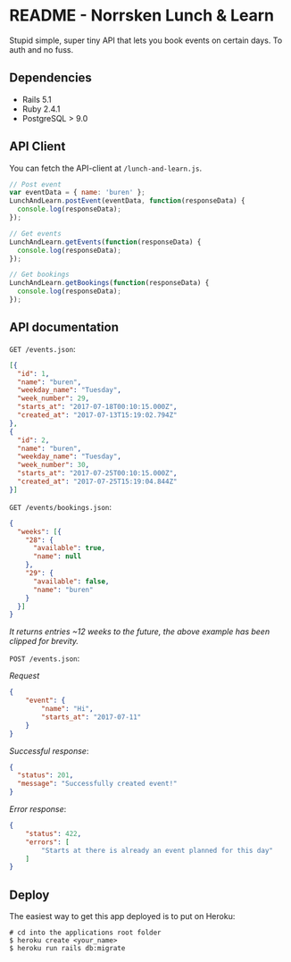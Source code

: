 # README - Norrsken Lunch & Learn

Stupid simple, super tiny API that lets you book events on certain days. To auth and no fuss.

## Dependencies

* Rails 5.1
* Ruby 2.4.1
* PostgreSQL > 9.0

## API Client

You can fetch the API-client at `/lunch-and-learn.js`.

```js
// Post event
var eventData = { name: 'buren' };
LunchAndLearn.postEvent(eventData, function(responseData) {
  console.log(responseData);
});

// Get events
LunchAndLearn.getEvents(function(responseData) {
  console.log(responseData);
});

// Get bookings
LunchAndLearn.getBookings(function(responseData) {
  console.log(responseData);
});
```

## API documentation

`GET /events.json`:

```json
[{
  "id": 1,
  "name": "buren",
  "weekday_name": "Tuesday",
  "week_number": 29,
  "starts_at": "2017-07-18T00:10:15.000Z",
  "created_at": "2017-07-13T15:19:02.794Z"
},
{
  "id": 2,
  "name": "buren",
  "weekday_name": "Tuesday",
  "week_number": 30,
  "starts_at": "2017-07-25T00:10:15.000Z",
  "created_at": "2017-07-25T15:19:04.844Z"
}]
```

`GET /events/bookings.json`:

```json
{
  "weeks": [{
    "28": {
      "available": true,
      "name": null
    },
    "29": {
      "available": false,
      "name": "buren"
    }
  }]
}
```

_It returns entries ~12 weeks to the future, the above example has been clipped for brevity._

`POST /events.json`:

_Request_

```json
{
	"event": {
		"name": "Hi",
		"starts_at": "2017-07-11"
	}
}
```

_Successful response_:

```json
{
  "status": 201,
  "message": "Successfully created event!"
}
```

_Error response_:

```json
{
    "status": 422,
    "errors": [
        "Starts at there is already an event planned for this day"
    ]
}
```

## Deploy

The easiest way to get this app deployed is to put on Heroku:

```
# cd into the applications root folder
$ heroku create <your_name>
$ heroku run rails db:migrate
```
